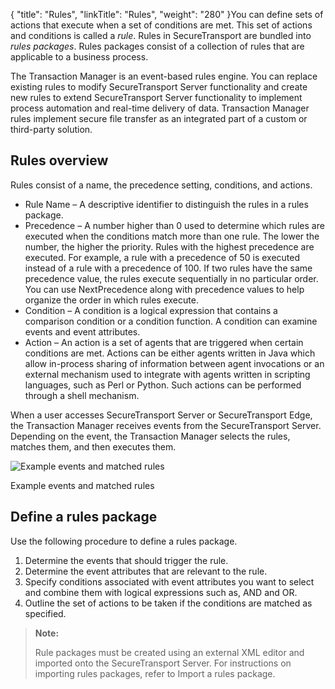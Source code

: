 {
    "title": "Rules",
    "linkTitle": "Rules",
    "weight": "280"
}You can define sets of actions that execute when a set of conditions are met. This set of actions and conditions is called a *rule*. Rules in <span class="mc-variable axway_variables.Component_Short_Name variable">SecureTransport</span> are bundled into *rules packages*. Rules packages consist of a collection of rules that are applicable to a business process.

The Transaction Manager is an event-based rules engine. You can replace existing rules to modify <span class="mc-variable axway_variables.Component_Short_Name variable">SecureTransport</span> Server functionality and create new rules to extend <span class="mc-variable axway_variables.Component_Short_Name variable">SecureTransport</span> Server functionality to implement process automation and real-time delivery of data. Transaction Manager rules implement secure file transfer as an integrated part of a custom or third-party solution.

## Rules overview

Rules consist of a name, the precedence setting, conditions, and actions.

-   Rule Name – A descriptive identifier to distinguish the rules in a rules package.
-   Precedence – A number higher than 0 used to determine which rules are executed when the conditions match more than one rule. The lower the number, the higher the priority. Rules with the highest precedence are executed. For example, a rule with a precedence of 50 is executed instead of a rule with a precedence of 100. If two rules have the same precedence value, the rules execute sequentially in no particular order. You can use NextPrecedence along with precedence values to help organize the order in which rules execute.
-   Condition – A condition is a logical expression that contains a comparison condition or a condition function. A condition can examine events and event attributes.
-   Action – An action is a set of agents that are triggered when certain conditions are met. Actions can be either agents written in Java which allow in-process sharing of information between agent invocations or an external mechanism used to integrate with agents written in scripting languages, such as Perl or Python. Such actions can be performed through a shell mechanism.

When a user accesses <span class="mc-variable axway_variables.Component_Short_Name variable">SecureTransport</span> Server or <span class="mc-variable axway_variables.Component_Short_Name variable">SecureTransport</span> Edge, the Transaction Manager receives events from the <span class="mc-variable axway_variables.Component_Short_Name variable">SecureTransport</span> Server. Depending on the event, the Transaction Manager selects the rules, matches them, and then executes them.

<img src="/Images/SecureTransport/TM_EventsAndMatchedRules.png" class="maxWidth" alt="Example events and matched rules" />

<span class="autonumber"></span>Example events and matched rules

## Define a rules package

Use the following procedure to define a rules package.

1.  Determine the events that should trigger the rule.
2.  Determine the event attributes that are relevant to the rule.
3.  Specify conditions associated with event attributes you want to select and combine them with logical expressions such as, AND and OR.
4.  Outline the set of actions to be taken if the conditions are matched as specified.

> **Note:**
>
> Rule packages must be created using an external XML editor and imported onto the SecureTransport Server. For instructions on importing rules packages, refer to Import a rules package.
